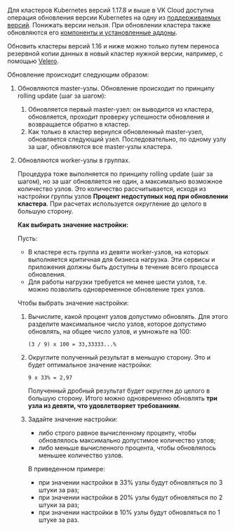 Для кластеров Kubernetes версий 1.17.8 и выше в VK Cloud доступна операция обновления версии Kubernetes на одну из [поддерживаемых версий](../versions/version-support/). Понижать версии нельзя. При обновлении кластера также обновляются его [компоненты и установленные аддоны](../versions/components).

Обновить кластеры версий 1.16 и ниже можно только путем переноса резервной копии данных в новый кластер нужной версии, например, с помощью [Velero](https://velero.io/docs).

Обновление происходит следующим образом:

1. Обновляются master-узлы. Обновление происходит по принципу rolling update (шаг за шагом):

   1. Обновляется первый master-узел: он выводится из кластера, обновляется, проходит проверку успешности обновления и возвращается обратно в кластер.
   1. Как только в кластер вернулся обновленный master-узел, обновляется следующий узел.  Последовательно, по одному узлу за шаг, обновляются все master-узлы кластера.

1. Обновляются worker-узлы в группах.

   Процедура тоже выполняется по принципу rolling update (шаг за шагом), но за шаг обновляется не один, а максимально возможное количество узлов. Это количество рассчитывается, исходя из настройки группы узлов **Процент недоступных нод при обновлении кластера**. При расчетах используется округление до целого в большую сторону.

   **Как выбирать значение настройки:**

   Пусть:
   - В кластере есть группа из девяти worker-узлов, на которых выполняется критичная для бизнеса нагрузка. Эти сервисы и приложения должны быть доступны в течение всего процесса обновления.
   - Для работы нагрузки требуется не менее шести узлов, т.е. можно позволить одновременное обновление трех узлов.

   Чтобы выбрать значение настройки:

   1. Вычислите, какой процент узлов допустимо обновлять. Для этого разделите максимальное число узлов, которое допустимо обновлять, на общее число узлов, и умножьте на 100:

      `(3 / 9) x 100 = 33,33333...%`

   1. Округлите полученный результат в меньшую сторону. Это и будет оптимальное значение настройки:

      `9 x 33% = 2,97`

      Полученный дробный результат будет округлен до целого в большую сторону. Итого можно одновременно обновлять **три узла из девяти, что удовлетворяет требованиям**.

   1. Задайте значение настройки:

      - либо строго равное вычисленному проценту, чтобы обновлялось максимально допустимое количество узлов;
      - либо меньше вычисленного процента, чтобы обновлялось меньшее количество узлов.

      В приведенном примере:
      - при значении настройки в 33% узлы будут обновляться по 3 штуки за раз;
      - при значении настройки в 20% узлы будут обновляться по 2 штуки за раз;
      - при значении настройки в 10% узлы будут обновляться по 1 штуке за раз.
